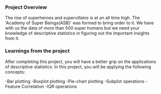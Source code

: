 ### Project Overview

 The rise of superheroes and supervillains is at an all time high. The 'Academy of Super Beings(ASB)' was formed to bring order to it. We have with us the data of more than 500 super humans but we need your knowledge of descriptive statistics in figuring out the important insights from it.


### Learnings from the project

 After completing this project, you will have a better grip on the applications of descriptive statistics. In this project, you will be applying the following concepts:

-Bar plotting
-Boxplot plotting
-Pie-chart plotting
-Subplot operations
-Feature Correlation
-IQR operations


